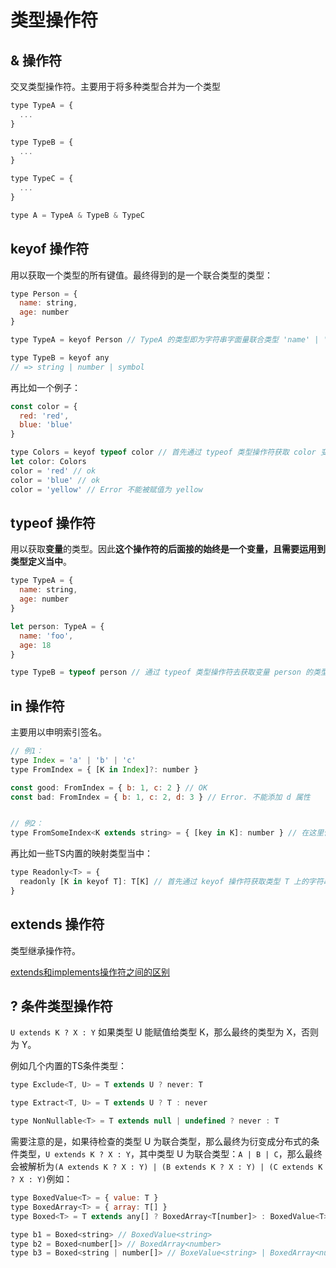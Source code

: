 # 类型操作符

## & 操作符

交叉类型操作符。主要用于将多种类型合并为一个类型

```javascript
type TypeA = {
  ...
}

type TypeB = {
  ...
}

type TypeC = {
  ...
}

type A = TypeA & TypeB & TypeC
```

## keyof 操作符

用以获取一个类型的所有键值。最终得到的是一个联合类型的类型：

```javascript
type Person = {
  name: string,
  age: number
}

type TypeA = keyof Person // TypeA 的类型即为字符串字面量联合类型 'name' | 'age'

type TypeB = keyof any
// => string | number | symbol
```

再比如一个例子：

```javascript
const color = {
  red: 'red',
  blue: 'blue'
}

type Colors = keyof typeof color // 首先通过 typeof 类型操作符获取 color 变量的类型，然后通过 keyof 获取这个类型的所有键值，即字符串字面量联合类型 'red' | 'blue'
let color: Colors
color = 'red' // ok
color = 'blue' // ok
color = 'yellow' // Error 不能被赋值为 yellow
```

## typeof 操作符

用以获取**变量**的类型。因此**这个操作符的后面接的始终是一个变量，且需要运用到类型定义当中**。

```javascript
type TypeA = {
  name: string,
  age: number
}

let person: TypeA = {
  name: 'foo',
  age: 18
}

type TypeB = typeof person // 通过 typeof 类型操作符去获取变量 person 的类型
```

## in 操作符

主要用以申明索引签名。

```javascript
// 例1：
type Index = 'a' | 'b' | 'c' 
type FromIndex = { [K in Index]?: number }

const good: FromIndex = { b: 1, c: 2 } // OK
const bad: FromIndex = { b: 1, c: 2, d: 3 } // Error. 不能添加 d 属性


// 例2：
type FromSomeIndex<K extends string> = { [key in K]: number } // 在这里使用泛型限制了 K 的类型为 string，因此可以作为索引签名
```

再比如一些TS内置的映射类型当中：

```javascript
type Readonly<T> = {
  readonly [K in keyof T]: T[K] // 首先通过 keyof 操作符获取类型 T 上的字符串联合类型，然后通过 in 操作符遍历这个联合类型，并依次将联合类型当中每个值绑定到这个映射类型的属性上
}
```

## extends 操作符

类型继承操作符。

[extends和implements操作符之间的区别](https://stackoverflow.com/questions/38834625/whats-the-difference-between-extends-and-implements-in-typescript)

## ? 条件类型操作符

`U extends K ? X : Y` 如果类型 U 能赋值给类型 K，那么最终的类型为 X，否则为 Y。

例如几个内置的TS条件类型：

```javascript
type Exclude<T, U> = T extends U ? never: T

type Extract<T, U> = T extends U ? T : never

type NonNullable<T> = T extends null | undefined ? never : T
```

需要注意的是，如果待检查的类型 U 为联合类型，那么最终为衍变成分布式的条件类型，`U extends K ? X : Y`，其中类型 U 为联合类型：`A | B | C`，那么最终会被解析为`(A extends K ? X : Y) | (B extends K ? X : Y) | (C extends K ? X : Y)`例如：

```javascript
type BoxedValue<T> = { value: T }
type BoxedArray<T> = { array: T[] }
type Boxed<T> = T extends any[] ? BoxedArray<T[number]> : BoxedValue<T>

type b1 = Boxed<string> // BoxedValue<string>
type b2 = Boxed<number[]> // BoxedArray<number>
type b3 = Boxed<string | number[]> // BoxeValue<string> | BoxedArray<number>
```
